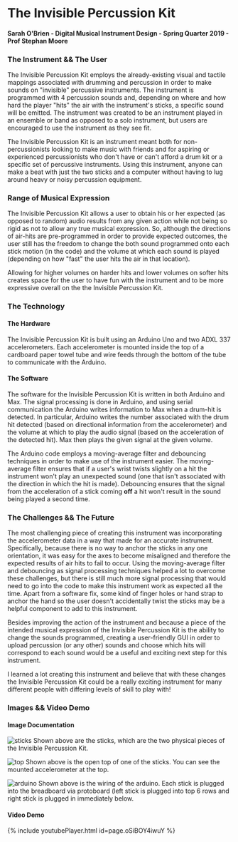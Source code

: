 # The Invisible Percussion Kit
#### Sarah O'Brien - Digital Musical Instrument Design - Spring Quarter 2019 - Prof Stephan Moore

### The Instrument && The User

The Invisible Percussion Kit employs the already-existing visual and tactile mappings associated with drumming and percussion in order to make sounds on "invisible" percussive instruments. The instrument is programmed with 4 percussion sounds and, depending on where and how hard the player "hits" the air with the instrument's sticks, a specific sound will be emitted. The instrument was created to be an instrument played in an ensemble or band as opposed to a solo instrument, but users are encouraged to use the instrument as they see fit.

The Invisible Percussion Kit is an instrument meant both for non-percussionists looking to make music with friends and for aspiring or experienced percussionists who don't have or can't afford a drum kit or a specific set of percussive instruments. Using this instrument, anyone can make a beat with just the two sticks and a computer without having to lug around heavy or noisy percussion equipment.

### Range of Musical Expression

The Invisible Percussion Kit allows a user to obtain his or her expected (as opposed to random) audio results from any given action while not being so rigid as not to allow any true musical expression. So, although the directions of air-hits are pre-programmed in order to provide expected outcomes, the user still has the freedom to change the both sound programmed onto each stick motion (in the code) and the  volume at which each sound is played (depending on how "fast" the user hits the air in that location). 

Allowing for higher volumes on harder hits and lower volumes on softer hits creates space for the user to have fun with the instrument and to be more expressive overall on the the Invisible Percussion Kit. 

### The Technology

#### The Hardware

The Invisible Percussion Kit is built using an Arduino Uno and two ADXL 337 accelerometers. Each accelerometer is mounted inside the top of a cardboard paper towel tube and wire feeds through the bottom of the tube to communicate with the Arduino.

#### The Software

The software for the Invisible Percussion Kit is written in both Arduino and Max. The signal processing is done in Arduino, and using serial communication the Arduino writes information to Max when a drum-hit is detected. In particular, Arduino writes the number associated with the drum hit detected (based on directional information from the accelerometer) and the volume at which to play the audio signal (based on the acceleration of the detected hit). Max then plays the given signal at the given volume. 

The Arduino code employs a moving-average filter and debouncing techniques in order to make use of the instrument easier. The moving-average filter ensures that if a user's wrist twists slightly on a hit the instrument won't play an unexpected sound (one that isn't associated with the direction in which the hit is made). Debouncing ensures that the signal from the acceleration of a stick coming __off__ a hit won't result in the sound being played a second time.

### The Challenges && The Future

The most challenging piece of creating this instrument was incorporating the accelerometer data in a way that made for an accurate instrument. Specifically, because there is no way to anchor the sticks in any one orientation, it was easy for the axes to become misaligned and therefore the expected results of air hits to fail to occur. Using the moving-average filter and debouncing as signal processing techniques helped a lot to overcome these challenges, but there is still much more signal processing that would need to go into the code to make this instrument work as expected all the time. Apart from a software fix, some kind of finger holes or hand strap to anchor the hand so the user doesn't accidentally twist the sticks may be a helpful component to add to this instrument.

Besides improving the action of the instrument and because a piece of the intended musical expression of the Invisible Percussion Kit is the ability to change the sounds programmed, creating a user-friendly GUI in order to upload percussion (or any other) sounds and choose which hits will correspond to each sound would be a useful and exciting next step for this instrument.

I learned a lot creating this instrument and believe that with these changes the Invisible Percussion Kit could be a really exciting instrument for many different people with differing levels of skill to play with!

### Images && Video Demo

#### Image Documentation
![sticks](/images/sticks.jpg)
Shown above are the sticks, which are the two physical pieces of the Invisible Percussion Kit.

![top](/images/top.jpg)
Shown above is the open top of one of the sticks. You can see the mounted accelerometer at the top.

![arduino](/images/arduino.jpg)
Shown above is the wiring of the arduino. Each stick is plugged into the breadboard via protoboard (left stick is plugged into top 6 rows and right stick is plugged in immediately below.

#### Video Demo
{% include youtubePlayer.html id=page.oSiBOY4iwuY %}
